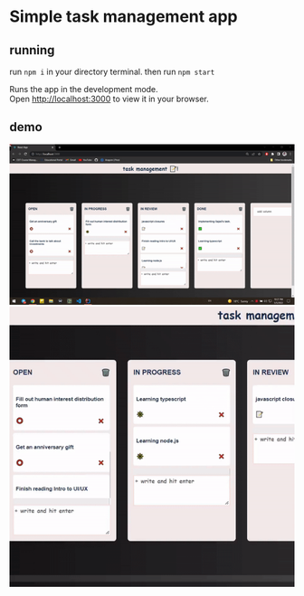 # Simple task management app


## running
run `npm i` in your directory terminal.
then run  `npm start`

Runs the app in the development mode.\
Open [http://localhost:3000](http://localhost:3000) to view it in your browser.

## demo
![Alt Text](https://github.com/sajadsarlaki/task_management/blob/master/demos/1.gif)
![Alt Text](https://github.com/sajadsarlaki/task_management/blob/master/demos/2.gif)

